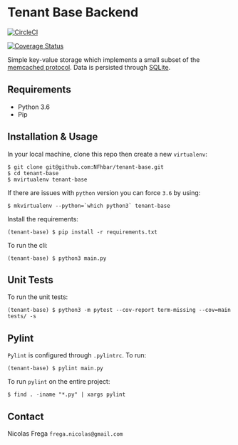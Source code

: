 # Tenant Base Backend

[![CircleCI](https://circleci.com/gh/NFhbar/tenant-base.svg?style=svg)](https://circleci.com/gh/NFhbar/tenant-base)

[![Coverage Status](https://coveralls.io/repos/github/NFhbar/tenant-base/badge.svg?branch=issue_1)](https://coveralls.io/github/NFhbar/tenant-base?branch=issue_1)

Simple key-value storage which implements a small subset of the [memcached protocol](https://memcached.org/).
Data is persisted through [SQLite](https://www.sqlite.org/index.html).

## Requirements
- Python 3.6
- Pip

## Installation & Usage
In your local machine, clone this repo then create a new `virtualenv`:
```
$ git clone git@github.com:NFhbar/tenant-base.git
$ cd tenant-base
$ mvirtualenv tenant-base
```

If there are issues with `python` version you can force `3.6` by using:
```
$ mkvirtualenv --python=`which python3` tenant-base
```

Install the requirements:
```
(tenant-base) $ pip install -r requirements.txt
```

To run the cli:
```
(tenant-base) $ python3 main.py
```

## Unit Tests
To run the unit tests:
```
(tenant-base) $ python3 -m pytest --cov-report term-missing --cov=main tests/ -s
```
## Pylint
`Pylint` is configured through `.pylintrc`. To run:
```
(tenant-base) $ pylint main.py
```

To run `pylint` on the entire project:
```
$ find . -iname "*.py" | xargs pylint
```

## Contact
Nicolas Frega
`frega.nicolas@gmail.com`
